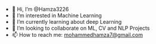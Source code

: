 - 👋 Hi, I’m @Hamza3226
- 👀 I’m interested in Machine Learning
- 🌱 I’m currently learning about deep Learning
- 💞️ I’m looking to collaborate on ML, CV and NLP Projects
- 📫 How to reach me: mohammedhamza7@gmail.com

<!---
Hamza3226/Hamza3226 is a ✨ special ✨ repository because its `README.md` (this file) appears on your GitHub profile.
You can click the Preview link to take a look at your changes.
--->
